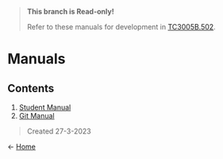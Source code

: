 > **This branch is Read-only!**
> 
> Refer to these manuals for development in [TC3005B.502](https://github.com/SFMBa01029956/TC3005B.502).

# Manuals

## Contents
1. [Student Manual](https://github.com/SFMBa01029956/TC3005B.502/blob/manuals/Files/Student%20Manual.md)
2. [Git Manual](https://github.com/SFMBa01029956/TC3005B.502/tree/manuals/Files)

> Created 27-3-2023

← [Home](https://github.com/SFMBa01029956/TC3005B.502)
